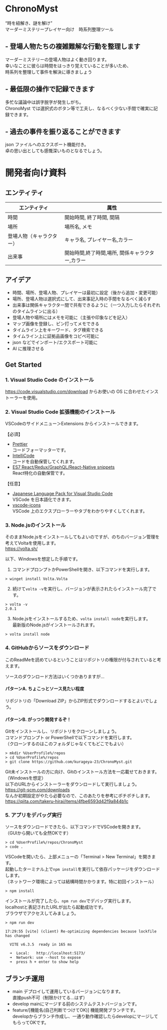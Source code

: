 # ChronoMyst

“時を紐解き、謎を解け”  
マーダーミステリープレイヤー向け　時系列整理ツール

## - 登場人物たちの複雑難解な行動を整理します

マーダーミステリーの登場人物はよく動き回ります。  
幸いなことに彼らは時間をはっきり覚えていることが多いため、  
時系列を整理して事件を解決に導きましょう

## - 最低限の操作で記録できます

多忙な議論中は誤字脱字が発生しがち。  
ChronoMyst では選択式のボタン等で工夫し、なるべく少ない手間で確実に記録できます。

## - 過去の事件を振り返ることができます

json ファイルへのエクスポート機能付き。  
卓の思い出としても感慨深いものとなるでしょう。

# 開発者向け資料

## エンティティ

| エンティティ             | 属性                                            |
| ------------------------ | ----------------------------------------------- |
| 時間                     | 開始時間, 終了時間, 間隔                        |
| 場所                     | 場所名, メモ                                    |
| 登場人物（キャラクター） | キャラ名, プレイヤー名,カラー                   |
| 出来事                   | 開始時間,終了時間,場所, 関係キャラクター,カラー |

## アイデア

- 時間、場所、登場人物、プレイヤーは最初に設定（後から追加・変更可能）
- 場所、登場人物は選択式にして、出来事記入時の手間をなるべく減らす
- 出来事は関係キャラクター間で共有できるように（一つ入力したらそれぞれのタイムラインに出る）
- 登場人物や場所にはメモを可能に（主張や印象などを記入）
- マップ画像を登録し、ピン打ってメモできる
- タイムライン上をキーワード、タグ検索できる
- タイムライン上に証拠品画像をコピペ可能に
- json などでインポート/エクスポート可能に
- AI に推理させる

## Get Started

### 1. Visual Studio Code のインストール

https://code.visualstudio.com/download からお使いの OS に合わせたインストーラーを使用。

### 2. Visual Studio Code 拡張機能のインストール

VSCodeのサイドメニュー＞Extensions からインストールできます。  

【必須】

- [Prettier](https://marketplace.visualstudio.com/items?itemName=esbenp.prettier-vscode)  
  コードフォーマッターです。  
- [IntelliCode](https://marketplace.visualstudio.com/items?itemName=VisualStudioExptTeam.vscodeintellicode)  
  コードを自動保管してくれます。  
- [ES7 React/Redux/GraphQL/React-Native snippets](https://marketplace.visualstudio.com/items?itemName=rodrigovallades.es7-react-js-snippets)  
  React特化の自動保管です。  

【任意】

- [Japanese Language Pack for Visual Studio Code](https://marketplace.visualstudio.com/items?itemName=MS-CEINTL.vscode-language-pack-ja)  
  VSCode を日本語化できます。
- [vscode-icons](https://marketplace.visualstudio.com/items?itemName=vscode-icons-team.vscode-icons)  
  VSCode 上のエクスプローラーやタブをわかりやすくしてくれます。

### 3. Node.jsのインストール

そのままNode.jsをインストールしてもよいのですが、のちのバージョン管理を考えてVoltaを使用します。  
https://volta.sh/

以下、Windowsを想定した手順です。  

1. コマンドプロンプトかPowerShellを開き、以下コマンドを実行します。  
```
> winget install Volta.Volta
```

2. 続けて`volta -v`を実行し、バージョンが表示されたらインストール完了です。  
```
> volta -v
2.0.1
```

3. Node.jsをインストールするため、`volta install node`を実行します。  
最新版のNode.jsがインストールされます。  
```
> volta install node
```

### 4. GitHubからソースをダウンロード

このReadMeを読めているということはリポジトリの権限が付与されていると考えます。

ソースのダウンロード方法はいくつかありますが...  
#### パターンA. ちょこっとソース見たい程度  
リポジトリの「Download ZIP」からZIP形式でダウンロードするとよいでしょう。  

#### パターンB. がっつり開発するぞ！  
Gitをインストールし、リポジトリをクローンしましょう。   
コマンドプロンプト or PowerShellで以下コマンドを実行します。  
（クローンするのはこのフォルダじゃなくてもどこでもよい） 
```
> mkdir %UserProfile%/repos
> cd %UserProfile%/repos
> git clone https://github.com/kurageya-23/ChronoMyst.git
```

Git未インストールの方に向け、Gitのインストール方法を一応載せておきます。  
（Windowsを想定）  
以下のURLからインストーラーをダウンロードして実行しましょう。    
https://git-scm.com/downloads  
なんか初期設定がやたら必要なので、このあたりを参考にポチポチします。  
https://qiita.com/takeru-hirai/items/4fbe6593d42f9a844b1c

### 5. アプリをデバッグ実行

ソースをダウンロードできたら、以下コマンドでVSCodeを開きます。  
（GUIから開いても全然OKです）
```
> cd %UserProfile%/repos/ChronoMyst
> code .
```

VSCodeを開いたら、上部メニューの「Terminal > New Terminal」を開きます。  
起動したターミナル上で`npm install`を実行して依存パッケージをダウンロードします。  
（ネットワーク環境によっては結構時間かかります。特に初回インストール）  
```
> npm install
```

インストールが完了したら、`npm run dev`でデバッグ実行します。  
localhostと表記されたURLが出たら起動成功です。  
ブラウザでアクセスしてみましょう。  
```
> npm run dev

17:29:55 [vite] (client) Re-optimizing dependencies because lockfile has changed

  VITE v6.3.5  ready in 165 ms

  ➜  Local:   http://localhost:5173/
  ➜  Network: use --host to expose
  ➜  press h + enter to show help
```

## ブランチ運用

- main
デプロイして運用しているバージョンになります。  
直接push不可（制限かけてる...はず）  
- develop
mainにマージする前のシステムテストバージョンです。  
- feature/[機能名(自己判断でつけてOK)]
機能開発ブランチです。  
developからブランチ作成し、一通り動作確認したらdevelopにマージしてもらってOKです。  